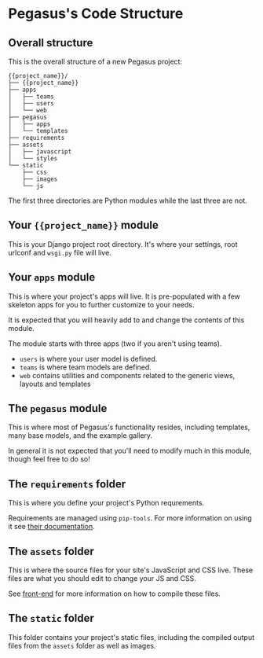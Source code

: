# Pegasus's Code Structure

## Overall structure

This is the overall structure of a new Pegasus project:

```
{{project_name}}/
├── {{project_name}}
├── apps
│   ├── teams
│   ├── users
│   └── web
├── pegasus
│   ├── apps
│   └── templates
├── requirements
├── assets
│   ├── javascript
│   └── styles
└── static
    ├── css
    ├── images
    └── js
```

The first three directories are Python modules while the last three are not.

## Your `{{project_name}}` module

This is your Django project root directory. 
It's where your settings, root urlconf and `wsgi.py` file will live.

## Your `apps` module

This is where your project's apps will live.
It is pre-populated with a few skeleton apps for you to further customize to your needs.

It is expected that you will heavily add to and change the contents of this module.

The module starts with three apps (two if you aren't using teams).

- `users` is where your user model is defined.
- `teams` is where team models are defined.
- `web` contains utilities and components related to the generic views, layouts and templates

## The `pegasus` module

This is where most of Pegasus's functionality resides, including templates,
many base models, and the example gallery.

In general it is not expected that you'll need to modify much in this module, though feel free to do so!

## The `requirements` folder

This is where you define your project's Python requrements.

Requirements are managed using `pip-tools`. 
For more information on using it see [their documentation](https://github.com/jazzband/pip-tools).

## The `assets` folder

This is where the source files for your site's JavaScript and CSS live.
These files are what you should edit to change your JS and CSS.

See [front-end](/front-end) for more information on how to compile these files.


## The `static` folder

This folder contains your project's static files, including the compiled output files
from the `assets` folder as well as images.
